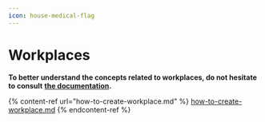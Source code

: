 ```yaml
---
icon: house-medical-flag
---
```


# Workplaces

**To better understand the concepts related to workplaces, do not hesitate to consult** [**the documentation**](https://support-en.braver.net/for-administrators/workplaces)**.**

{% content-ref url="how-to-create-workplace.md" %}
[how-to-create-workplace.md](how-to-create-workplace.md)
{% endcontent-ref %}
